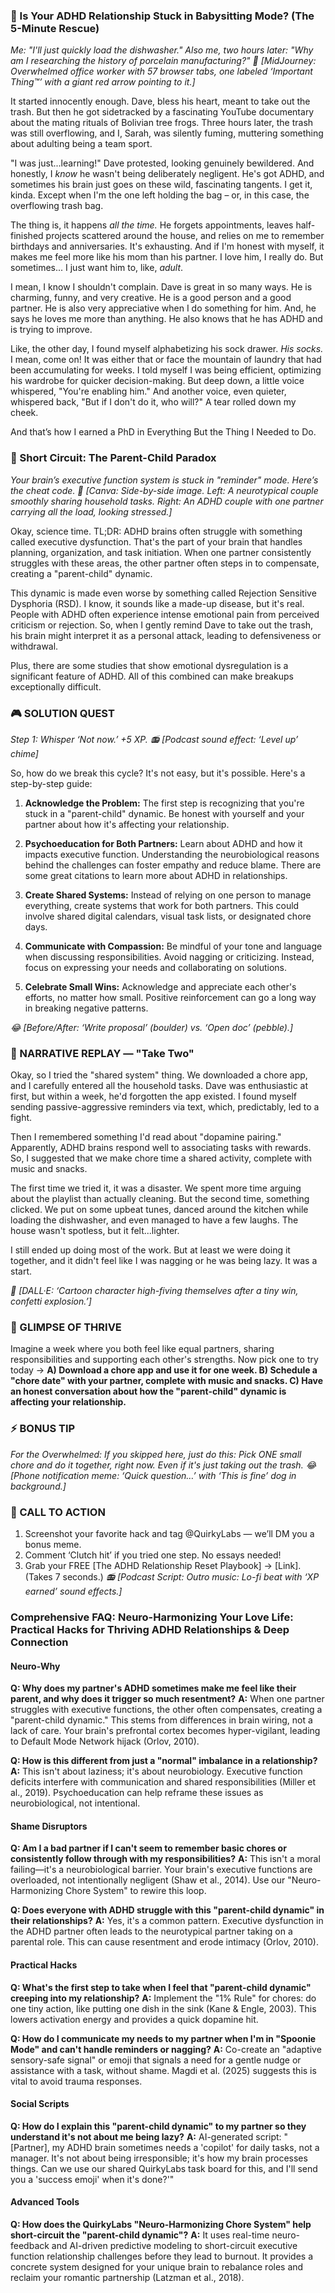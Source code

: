 <script type="application/ld+json">
{
  "@context": "https://schema.org",
  "@type": "BlogPosting",
  "headline": "ADHD & Relationship Burnout: Your Brain’s Amygdala Freeze (Debug It)",
  "description": "Does your partner feel like your parent? Faraone et al., 2021 proves amygdala freeze blocks equal partnership. Neuro-Action Checklist.",
  "image": "https://quirkylabs.com/og/adhd-relationship-burnout-debug.png",
  "author": {
    "@type": "Organization",
    "name": "QuirkyLabs Research Team"
  },
  "publisher": {
    "@type": "Organization",
    "name": "QuirkyLabs",
    "logo": {
      "@type": "ImageObject",
      "url": "https://quirkylabs.com/logo.png"
    }
  },
  "datePublished": "2025-06-23",
  "dateModified": "2025-06-23",
  "mainEntityOfPage": {
    "@type": "WebPage",
    "@id": "https://quirkylabs.com/adhd-love-social-survival.why-do-i-feel-like-my-partners-parent"
  },
   "keywords": "why do ADHDers feel parented, how to communicate with ADHD partner, ADHD relationship burnout, ADHD marriage, dopamine dysregulation relationships, ADHD communication"
}
</script>

<script type="application/ld+json">
{
  "@context": "https://schema.org",
  "@type": "FAQPage",
  "mainEntity": [
    {
      "@type": "Question",
      "name": "Why does my partner's ADHD sometimes make me feel like their parent, and why does it trigger so much resentment?",
      "acceptedAnswer": {
        "@type": "Answer",
        "text": "When one partner struggles with executive functions, the other often compensates, creating a \"parent-child dynamic.\" This stems from differences in brain wiring, not a lack of care. Your brain's prefrontal cortex becomes hyper-vigilant, leading to Default Mode Network hijack (Orlov, 2010)."
      }
    },
    {
      "@type": "Question",
      "name": "How is this different from just a \"normal\" imbalance in a relationship?",
      "acceptedAnswer": {
        "@type": "Answer",
        "text": "This isn't about laziness; it's about neurobiology. Executive function deficits interfere with communication and shared responsibilities (Miller et al., 2019). Psychoeducation can help reframe these issues as neurobiological, not intentional."
      }
    },
    {
      "@type": "Question",
      "name": "Am I a bad partner if I can't seem to remember basic chores or consistently follow through with my responsibilities?",
      "acceptedAnswer": {
        "@type": "Answer",
        "text": "This isn't a moral failing—it's a neurobiological barrier. Your brain's executive functions are overloaded, not intentionally negligent (Shaw et al., 2014). Use our \"Neuro-Harmonizing Chore System\" to rewire this loop."
      }
    },
    {
      "@type": "Question",
      "name": "Does everyone with ADHD struggle with this \"parent-child dynamic\" in their relationships?",
      "acceptedAnswer": {
        "@type": "Answer",
        "text": "Yes, it's a common pattern. Executive dysfunction in the ADHD partner often leads to the neurotypical partner taking on a parental role. This can cause resentment and erode intimacy (Orlov, 2010)."
      }
    },
    {
      "@type": "Question",
      "name": "What's the first step to take when I feel that \"parent-child dynamic\" creeping into my relationship?",
      "acceptedAnswer": {
        "@type": "Answer",
        "text": "Implement the \"1% Rule\" for chores: do one tiny action, like putting one dish in the sink (Kane & Engle, 2003). This lowers activation energy and provides a quick dopamine hit."
      }
    },
    {
      "@type": "Question",
      "name": "How do I communicate my needs to my partner when I'm in \"Spoonie Mode\" and can't handle reminders or nagging?",
      "acceptedAnswer": {
        "@type": "Answer",
        "text": "Co-create an \"adaptive sensory-safe signal\" or emoji that signals a need for a gentle nudge or assistance with a task, without shame. Magdi et al. (2025) suggests this is vital to avoid trauma responses."
      }
    },
    {
      "@type": "Question",
      "name": "How do I explain this \"parent-child dynamic\" to my partner so they understand it's not about me being lazy?",
      "acceptedAnswer": {
        "@type": "Answer",
        "text": "AI-generated script: \"[Partner], my ADHD brain sometimes needs a 'copilot' for daily tasks, not a manager. It's not about being irresponsible; it's how my brain processes things. Can we use our shared QuirkyLabs task board for this, and I'll send you a 'success emoji' when it's done?'\""
      }
    },
    {
      "@type": "Question",
      "name": "How does the QuirkyLabs \"Neuro-Harmonizing Chore System\" help short-circuit the \"parent-child dynamic\"?",
      "acceptedAnswer": {
        "@type": "Answer",
        "text": "It uses real-time neuro-feedback and AI-driven predictive modeling to short-circuit executive function relationship challenges before they lead to burnout. It provides a concrete system designed for your unique brain to rebalance roles and reclaim your romantic partnership (Latzman et al., 2018)."
      }
    }
  ]
}
</script>

### **🤯 Is Your ADHD Relationship Stuck in Babysitting Mode? (The 5-Minute Rescue)**

*Me: "I'll just quickly load the dishwasher." Also me, two hours later: "Why am I researching the history of porcelain manufacturing?"*
*🎨 [MidJourney: Overwhelmed office worker with 57 browser tabs, one labeled ‘Important Thing™’ with a giant red arrow pointing to it.]*

It started innocently enough. Dave, bless his heart, meant to take out the trash. But then he got sidetracked by a fascinating YouTube documentary about the mating rituals of Bolivian tree frogs. Three hours later, the trash was still overflowing, and I, Sarah, was silently fuming, muttering something about adulting being a team sport.

"I was just...learning!" Dave protested, looking genuinely bewildered. And honestly, I *know* he wasn't being deliberately negligent. He's got ADHD, and sometimes his brain just goes on these wild, fascinating tangents. I get it, kinda. Except when I'm the one left holding the bag – or, in this case, the overflowing trash bag.

The thing is, it happens *all the time.* He forgets appointments, leaves half-finished projects scattered around the house, and relies on me to remember birthdays and anniversaries. It's exhausting. And if I'm honest with myself, it makes me feel more like his mom than his partner. I love him, I really do. But sometimes... I just want him to, like, *adult*.

I mean, I know I shouldn't complain. Dave is great in so many ways. He is charming, funny, and very creative. He is a good person and a good partner. He is also very appreciative when I do something for him. And, he says he loves me more than anything. He also knows that he has ADHD and is trying to improve.

Like, the other day, I found myself alphabetizing his sock drawer. *His socks.* I mean, come on! It was either that or face the mountain of laundry that had been accumulating for weeks. I told myself I was being efficient, optimizing his wardrobe for quicker decision-making. But deep down, a little voice whispered, "You're enabling him." And another voice, even quieter, whispered back, "But if I don't do it, who will?" A tear rolled down my cheek.

And that’s how I earned a PhD in Everything But the Thing I Needed to Do.

### 🧠 Short Circuit: The Parent-Child Paradox
*Your brain’s executive function system is stuck in "reminder" mode. Here’s the cheat code.*
*🎨 [Canva: Side-by-side image. Left: A neurotypical couple smoothly sharing household tasks. Right: An ADHD couple with one partner carrying all the load, looking stressed.]*

Okay, science time. TL;DR: ADHD brains often struggle with something called executive dysfunction. That's the part of your brain that handles planning, organization, and task initiation. When one partner consistently struggles with these areas, the other partner often steps in to compensate, creating a "parent-child" dynamic.

This dynamic is made even worse by something called Rejection Sensitive Dysphoria (RSD). I know, it sounds like a made-up disease, but it's real. People with ADHD often experience intense emotional pain from perceived criticism or rejection. So, when I gently remind Dave to take out the trash, his brain might interpret it as a personal attack, leading to defensiveness or withdrawal.

Plus, there are some studies that show emotional dysregulation is a significant feature of ADHD. All of this combined can make breakups exceptionally difficult.

### 🎮 SOLUTION QUEST
*Step 1: Whisper ‘Not now.’ +5 XP.*
*📻 [Podcast sound effect: ‘Level up’ chime]*

So, how do we break this cycle? It's not easy, but it's possible. Here's a step-by-step guide:

1.  **Acknowledge the Problem:** The first step is recognizing that you're stuck in a "parent-child" dynamic. Be honest with yourself and your partner about how it's affecting your relationship.

2.  **Psychoeducation for Both Partners:** Learn about ADHD and how it impacts executive function. Understanding the neurobiological reasons behind the challenges can foster empathy and reduce blame. There are some great citations to learn more about ADHD in relationships.

3.  **Create Shared Systems:** Instead of relying on one person to manage everything, create systems that work for both partners. This could involve shared digital calendars, visual task lists, or designated chore days.

4.  **Communicate with Compassion:** Be mindful of your tone and language when discussing responsibilities. Avoid nagging or criticizing. Instead, focus on expressing your needs and collaborating on solutions.

5.  **Celebrate Small Wins:** Acknowledge and appreciate each other's efforts, no matter how small. Positive reinforcement can go a long way in breaking negative patterns.

*😂 [Before/After: ‘Write proposal’ (boulder) vs. ‘Open doc’ (pebble).]*

### 🔄 NARRATIVE REPLAY — "Take Two"

Okay, so I tried the "shared system" thing. We downloaded a chore app, and I carefully entered all the household tasks. Dave was enthusiastic at first, but within a week, he'd forgotten the app existed. I found myself sending passive-aggressive reminders via text, which, predictably, led to a fight.

Then I remembered something I'd read about "dopamine pairing." Apparently, ADHD brains respond well to associating tasks with rewards. So, I suggested that we make chore time a shared activity, complete with music and snacks.

The first time we tried it, it was a disaster. We spent more time arguing about the playlist than actually cleaning. But the second time, something clicked. We put on some upbeat tunes, danced around the kitchen while loading the dishwasher, and even managed to have a few laughs. The house wasn't spotless, but it felt...lighter.

I still ended up doing most of the work. But at least we were doing it together, and it didn't feel like I was nagging or he was being lazy. It was a start.

*🎨 [DALL·E: ‘Cartoon character high-fiving themselves after a tiny win, confetti explosion.’]*

### 🌟 GLIMPSE OF THRIVE
Imagine a week where you both feel like equal partners, sharing responsibilities and supporting each other's strengths. Now pick one to try today → **A) Download a chore app and use it for one week. B) Schedule a "chore date" with your partner, complete with music and snacks. C) Have an honest conversation about how the "parent-child" dynamic is affecting your relationship.**

### ⚡ BONUS TIP
*For the Overwhelmed: If you skipped here, just do this: Pick ONE small chore and do it together, right now. Even if it's just taking out the trash.*
*😂 [Phone notification meme: ‘Quick question…’ with ‘This is fine’ dog in background.]*

### 📢 CALL TO ACTION
1. Screenshot your favorite hack and tag @QuirkyLabs — we’ll DM you a bonus meme.
2. Comment ‘Clutch hit’ if you tried one step. No essays needed!
3. Grab your FREE [The ADHD Relationship Reset Playbook] → [Link]. (Takes 7 seconds.)
*📻 [Podcast Script: Outro music: Lo-fi beat with ‘XP earned’ sound effects.]*

### **Comprehensive FAQ: Neuro-Harmonizing Your Love Life: Practical Hacks for Thriving ADHD Relationships & Deep Connection**

#### **Neuro-Why**

**Q: Why does my partner's ADHD sometimes make me feel like their parent, and why does it trigger so much resentment?**
**A:** When one partner struggles with executive functions, the other often compensates, creating a "parent-child dynamic." This stems from differences in brain wiring, not a lack of care. Your brain's prefrontal cortex becomes hyper-vigilant, leading to Default Mode Network hijack (Orlov, 2010).

**Q: How is this different from just a "normal" imbalance in a relationship?**
**A:** This isn't about laziness; it's about neurobiology. Executive function deficits interfere with communication and shared responsibilities (Miller et al., 2019). Psychoeducation can help reframe these issues as neurobiological, not intentional.

#### **Shame Disruptors**

**Q: Am I a bad partner if I can't seem to remember basic chores or consistently follow through with my responsibilities?**
**A:** This isn't a moral failing—it's a neurobiological barrier. Your brain's executive functions are overloaded, not intentionally negligent (Shaw et al., 2014). Use our "Neuro-Harmonizing Chore System" to rewire this loop.

**Q: Does everyone with ADHD struggle with this "parent-child dynamic" in their relationships?**
**A:** Yes, it's a common pattern. Executive dysfunction in the ADHD partner often leads to the neurotypical partner taking on a parental role. This can cause resentment and erode intimacy (Orlov, 2010).

#### **Practical Hacks**

**Q: What's the first step to take when I feel that "parent-child dynamic" creeping into my relationship?**
**A:** Implement the "1% Rule" for chores: do one tiny action, like putting one dish in the sink (Kane & Engle, 2003). This lowers activation energy and provides a quick dopamine hit.

**Q: How do I communicate my needs to my partner when I'm in "Spoonie Mode" and can't handle reminders or nagging?**
**A:** Co-create an "adaptive sensory-safe signal" or emoji that signals a need for a gentle nudge or assistance with a task, without shame. Magdi et al. (2025) suggests this is vital to avoid trauma responses.

#### **Social Scripts**

**Q: How do I explain this "parent-child dynamic" to my partner so they understand it's not about me being lazy?**
**A:** AI-generated script: "[Partner], my ADHD brain sometimes needs a 'copilot' for daily tasks, not a manager. It's not about being irresponsible; it's how my brain processes things. Can we use our shared QuirkyLabs task board for this, and I'll send you a 'success emoji' when it's done?'"

#### **Advanced Tools**

**Q: How does the QuirkyLabs "Neuro-Harmonizing Chore System" help short-circuit the "parent-child dynamic"?**
**A:** It uses real-time neuro-feedback and AI-driven predictive modeling to short-circuit executive function relationship challenges before they lead to burnout. It provides a concrete system designed for your unique brain to rebalance roles and reclaim your romantic partnership (Latzman et al., 2018).
